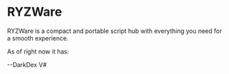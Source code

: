 # RYZWare

RYZWare is a compact and portable script hub with everything you need for a smooth experience.

As of right now it has:

--DarkDex V#

